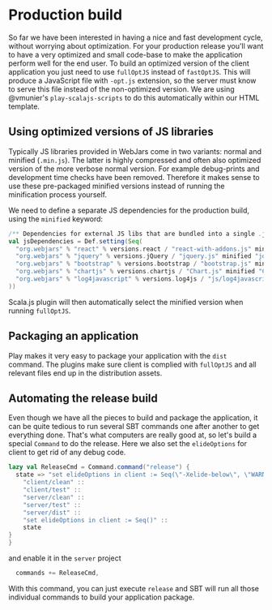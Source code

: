 # Production build

So far we have been interested in having a nice and fast development cycle, without worrying about optimization. For your production release you'll want
to have a very optimized and small code-base to make the application perform well for the end user. To build an optimized version of the client application
you just need to use `fullOptJS` instead of `fastOptJS`. This will produce a JavaScript file with `-opt.js` extension, so the server must know to serve
this file instead of the non-optimized version. We are using @vmunier's `play-scalajs-scripts` to do this automatically within our HTML template.

## Using optimized versions of JS libraries

Typically JS libraries provided in WebJars come in two variants: normal and minified (`.min.js`). The latter is highly compressed and often also optimized
version of the more verbose normal version. For example debug-prints and development time checks have been removed. Therefore it makes sense to use these
pre-packaged minified versions instead of running the minification process yourself.

We need to define a separate JS dependencies for the production build, using the `minified` keyword:

```scala
/** Dependencies for external JS libs that are bundled into a single .js file according to dependency order */
val jsDependencies = Def.setting(Seq(
  "org.webjars" % "react" % versions.react / "react-with-addons.js" minified "react-with-addons.min.js" commonJSName "React",
  "org.webjars" % "jquery" % versions.jQuery / "jquery.js" minified "jquery.min.js",
  "org.webjars" % "bootstrap" % versions.bootstrap / "bootstrap.js" minified "bootstrap.min.js" dependsOn "jquery.js",
  "org.webjars" % "chartjs" % versions.chartjs / "Chart.js" minified "Chart.min.js",
  "org.webjars" % "log4javascript" % versions.log4js / "js/log4javascript_uncompressed.js" minified "js/log4javascript.js"
))
```

Scala.js plugin will then automatically select the minified version when running `fullOptJS`.

## Packaging an application

Play makes it very easy to package your application with the `dist` command. The plugins make sure client is complied with `fullOptJS` and all
relevant files end up in the distribution assets.

## Automating the release build

Even though we have all the pieces to build and package the application, it can be quite tedious to run several SBT commands one after another
to get everything done. That's what computers are really good at, so let's build a special `Command` to do the release. Here we also set
the `elideOptions` for client to get rid of any debug code.

```scala
lazy val ReleaseCmd = Command.command("release") {
  state => "set elideOptions in client := Seq(\"-Xelide-below\", \"WARNING\")" ::
    "client/clean" ::
    "client/test" ::
    "server/clean" ::
    "server/test" ::
    "server/dist" ::
    "set elideOptions in client := Seq()" ::
    state
}
}
```

and enable it in the `server` project

```scala
  commands += ReleaseCmd,
```

With this command, you can just execute `release` and SBT will run all those individual commands to build your application package.
